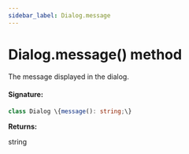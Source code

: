 ```yaml
---
sidebar_label: Dialog.message
---
```


# Dialog.message() method

The message displayed in the dialog.

#### Signature:

```typescript
class Dialog \{message(): string;\}
```

**Returns:**

string
